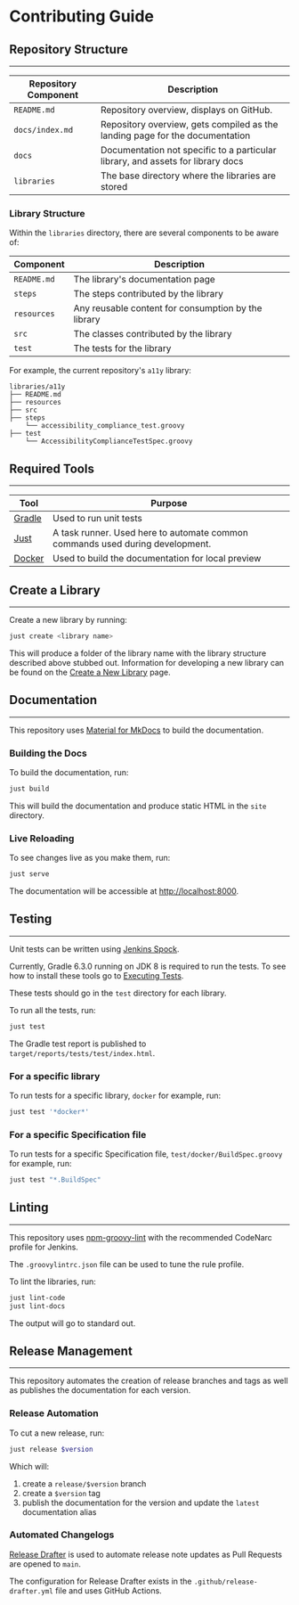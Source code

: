 # Contributing Guide

## Repository Structure

---

| Repository Component | Description                                                                               |
|----------------------|-------------------------------------------------------------------------------------------|
| `README.md`          | Repository overview, displays on GitHub.                                                  |
| `docs/index.md`      | Repository overview, gets compiled as the landing page for the documentation              |
| `docs`               | Documentation not specific to a particular library, and assets for library docs           |
| `libraries`          | The base directory where the libraries are stored                                         |

### Library Structure

Within the `libraries` directory, there are several components to be aware of:

| Component   | Description                                         |
|-------------|-----------------------------------------------------|
| `README.md` | The library's documentation page                    |
| `steps`     | The steps contributed by the library                |
| `resources` | Any reusable content for consumption by the library |
| `src`       | The classes contributed by the library              |
| `test`      | The tests for the library                           |

For example, the current repository's `a11y` library:

``` text
libraries/a11y
├── README.md
├── resources
├── src
├── steps
    └── accessibility_compliance_test.groovy
├── test
    └── AccessibilityComplianceTestSpec.groovy
```

## Required Tools

---

| Tool | Purpose |
| ----------- | ----------- |
| [Gradle](https://gradle.org) | Used to run unit tests |
| [Just](https://github.com/casey/just) | A task runner. Used here to automate common commands used during development. |
| [Docker](https://www.docker.com/get-started) | Used to build the documentation for local preview |

## Create a Library

---

Create a new library by running:

```bash
just create <library name>
```

This will produce a folder of the library name with the library structure described above stubbed out.
Information for developing a new library can be found on the [Create a New Library](./create-new-library.md) page.

## Documentation

---

This repository uses [Material for MkDocs](https://squidfunk.github.io/mkdocs-material/) to build the documentation.

### Building the Docs

To build the documentation, run:

``` bash
just build
```

This will build the documentation and produce static HTML in the `site` directory.

### Live Reloading

To see changes live as you make them, run:

``` bash
just serve
```

The documentation will be accessible at <http://localhost:8000>.

## Testing

---

Unit tests can be written using [Jenkins Spock](https://github.com/ExpediaGroup/jenkins-spock).

Currently, Gradle 6.3.0 running on JDK 8 is required to run the tests. To see how to install these tools go to [Executing Tests](../concepts/unit-testing/executing-tests.md).

These tests should go in the `test` directory for each library.

To run all the tests, run:

``` bash
just test
```

The Gradle test report is published to `target/reports/tests/test/index.html`.

### For a specific library

To run tests for a specific library, `docker` for example, run:

``` bash
just test '*docker*'
```

### For a specific Specification file

To run tests for a specific Specification file, `test/docker/BuildSpec.groovy` for example, run:

``` bash
just test "*.BuildSpec"
```

## Linting

---

This repository uses [npm-groovy-lint](https://github.com/nvuillam/npm-groovy-lint) with the recommended CodeNarc profile for Jenkins.

The `.groovylintrc.json` file can be used to tune the rule profile.

To lint the libraries, run:

``` bash
just lint-code
just lint-docs
```

The output will go to standard out.

## Release Management

---

This repository automates the creation of release branches and tags as well as publishes the documentation for each version.

### Release Automation

To cut a new release, run:

``` bash
just release $version
```

Which will:

1. create a `release/$version` branch
2. create a `$version` tag
3. publish the documentation for the version and update the `latest` documentation alias

### Automated Changelogs

[Release Drafter](https://github.com/release-drafter/release-drafter) is used to automate release note updates as Pull Requests are opened to `main`.

The configuration for Release Drafter exists in the `.github/release-drafter.yml` file and uses GitHub Actions.
